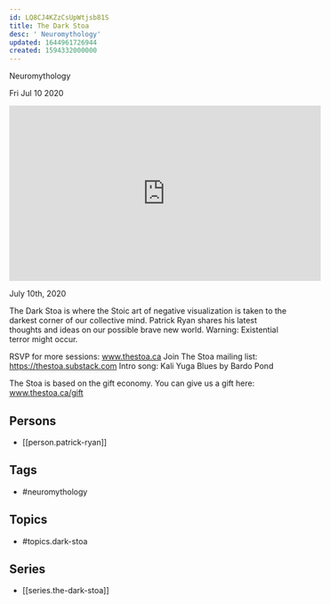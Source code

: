 ```yaml
---
id: LQ8CJ4KZzCsUpWtjsb81S
title: The Dark Stoa
desc: ' Neuromythology'
updated: 1644961726944
created: 1594332000000
---
```



 Neuromythology

Fri Jul 10 2020

<iframe width="560" height="315" src="https://www.youtube.com/embed/PNWseolei_A" title="The Dark Stoa: Neuromythology w/ Patrick Ryan" frameborder="0" allow="accelerometer; autoplay; clipboard-write; encrypted-media; gyroscope; picture-in-picture" allowfullscreen ></iframe>

July 10th, 2020

The Dark Stoa is where the Stoic art of negative visualization is taken to the darkest corner of our collective mind. Patrick Ryan shares his latest thoughts and ideas on our possible brave new world. Warning: Existential terror might occur.

RSVP for more sessions: www.thestoa.ca
Join The Stoa mailing list: https://thestoa.substack.com
Intro song: Kali Yuga Blues by Bardo Pond

The Stoa is based on the gift economy. You can give us a gift here: www.thestoa.ca/gift

## Persons

- [[person.patrick-ryan]]

## Tags

- #neuromythology

## Topics

- #topics.dark-stoa

## Series

- [[series.the-dark-stoa]]

